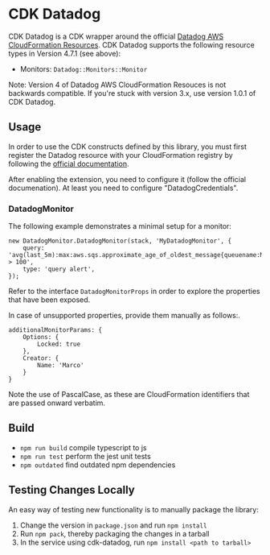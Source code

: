 # CDK Datadog

CDK Datadog is a CDK wrapper around the official [Datadog AWS CloudFormation Resources](https://github.com/DataDog/datadog-cloudformation-resources/tree/datadog-monitors-monitor-4.7.1). CDK Datadog supports the following resource types in Version 4.7.1 (see above):

* Monitors: `Datadog::Monitors::Monitor`

Note: Version 4 of Datadog AWS CloudFormation Resouces is not backwards compatible. If you're stuck with version 3.x, use version 1.0.1 of CDK Datadog.

## Usage

In order to use the CDK constructs defined by this library, you must first register the Datadog resource with your CloudFormation registry
by following the [official documentation](https://github.com/DataDog/datadog-cloudformation-resources/tree/datadog-monitors-monitor-4.7.1).

After enabling the extension, you need to configure it (follow the official documenation). At least you need to configure "DatadogCredentials". 

### DatadogMonitor

The following example demonstrates a minimal setup for a monitor:

    new DatadogMonitor.DatadogMonitor(stack, 'MyDatadogMonitor', {
        query: 'avg(last_5m):max:aws.sqs.approximate_age_of_oldest_message{queuename:MyQueue} > 100',
        type: 'query alert',
    });

Refer to the interface `DatadogMonitorProps` in order to explore the properties that have been exposed.

In case of unsupported properties, provide them manually as follows:.

    additionalMonitorParams: {
        Options: {
            Locked: true
        },
        Creator: {
            Name: 'Marco'
        }
    }

Note the use of PascalCase, as these are CloudFormation identifiers that are passed onward verbatim.

## Build

 * `npm run build`   compile typescript to js
 * `npm run test`    perform the jest unit tests
 * `npm outdated`    find outdated npm dependencies

## Testing Changes Locally

An easy way of testing new functionality is to manually package the library:

1. Change the version in `package.json` and run `npm install`
2. Run `npm pack`, thereby packaging the changes in a tarball
3. In the service using cdk-datadog, run `npm install <path to tarball>`
